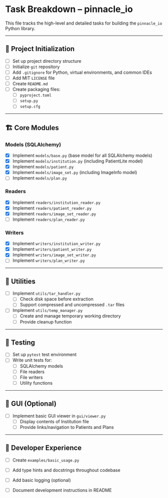 # Task Breakdown – pinnacle_io

This file tracks the high-level and detailed tasks for building the `pinnacle_io` Python library.

---

## 📁 Project Initialization

- [ ] Set up project directory structure
- [ ] Initialize `git` repository
- [ ] Add `.gitignore` for Python, virtual environments, and common IDEs
- [ ] Add MIT `LICENSE` file
- [ ] Create `README.md`
- [ ] Create packaging files:
  - [ ] `pyproject.toml`
  - [ ] `setup.py`
  - [ ] `setup.cfg`

---

## 🏗️ Core Modules

### Models (SQLAlchemy)
- [x] Implement `models/base.py` (base model for all SQLAlchemy models)
- [x] Implement `models/institution.py` (including PatientLite model)
- [x] Implement `models/patient.py`
- [x] Implement `models/image_set.py` (including ImageInfo model)
- [ ] Implement `models/plan.py`

### Readers
- [x] Implement `readers/institution_reader.py`
- [x] Implement `readers/patient_reader.py`
- [x] Implement `readers/image_set_reader.py`
- [ ] Implement `readers/plan_reader.py`

### Writers
- [x] Implement `writers/institution_writer.py`
- [x] Implement `writers/patient_writer.py`
- [x] Implement `writers/image_set_writer.py`
- [ ] Implement `writers/plan_writer.py`

---

## 🔧 Utilities

- [ ] Implement `utils/tar_handler.py`
  - [ ] Check disk space before extraction
  - [ ] Support compressed and uncompressed `.tar` files
- [ ] Implement `utils/temp_manager.py`
  - [ ] Create and manage temporary working directory
  - [ ] Provide cleanup function

---

## 🧪 Testing

- [ ] Set up `pytest` test environment
- [ ] Write unit tests for:
  - [ ] SQLAlchemy models
  - [ ] File readers
  - [ ] File writers
  - [ ] Utility functions

---

## 🎨 GUI (Optional)

- [ ] Implement basic GUI viewer in `gui/viewer.py`
  - [ ] Display contents of Institution file
  - [ ] Provide links/navigation to Patients and Plans

---

## 🧰 Developer Experience

- [ ] Create `examples/basic_usage.py`
- [ ] Add type hints and docstrings throughout codebase
- [ ] Add basic logging (optional)
- [ ] Document development instructions in README

